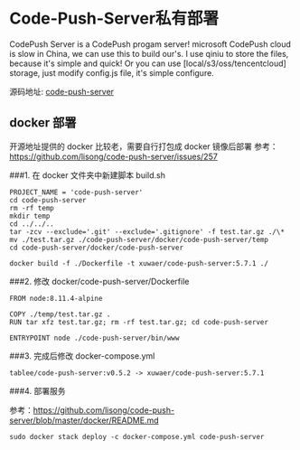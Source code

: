 # Code-Push-Server私有部署

CodePush Server is a CodePush progam server! microsoft CodePush cloud is slow in China, we can use this to build our's. I use qiniu to store the files, because it's simple and quick! Or you can use [local/s3/oss/tencentcloud] storage, just modify config.js file, it's simple configure.

源码地址: [code-push-server](https://github.com/lisong/code-push-server)

## docker 部署

开源地址提供的 docker 比较老，需要自行打包成 docker 镜像后部署
参考：https://github.com/lisong/code-push-server/issues/257

###1. 在 docker 文件夹中新建脚本 build.sh

```
PROJECT_NAME = 'code-push-server'
cd code-push-server
rm -rf temp
mkdir temp
cd ../../..
tar -zcv --exclude='.git' --exclude='.gitignore' -f test.tar.gz ./\*
mv ./test.tar.gz ./code-push-server/docker/code-push-server/temp
cd code-push-server/docker/code-push-server

docker build -f ./Dockerfile -t xuwaer/code-push-server:5.7.1 ./
```

###2. 修改 docker/code-push-server/Dockerfile

```
FROM node:8.11.4-alpine

COPY ./temp/test.tar.gz .
RUN tar xfz test.tar.gz; rm -rf test.tar.gz; cd code-push-server

ENTRYPOINT node ./code-push-server/bin/www
```

###3. 完成后修改 docker-compose.yml

```
tablee/code-push-server:v0.5.2 -> xuwaer/code-push-server:5.7.1
```

###4. 部署服务

参考：https://github.com/lisong/code-push-server/blob/master/docker/README.md

```
sudo docker stack deploy -c docker-compose.yml code-push-server
```
